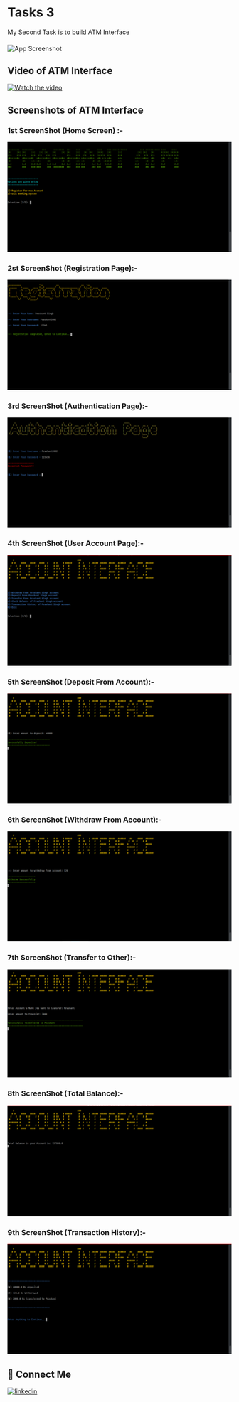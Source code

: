 
# Tasks 3

My Second Task is to build ATM Interface
####
![App Screenshot](http://www.projectcoordinator.net/sites/default/files/newsletter/task-management.png)

## Video of ATM Interface

[![Watch the video](https://radartimikaonline.com/wp-content/uploads/2022/07/Manipuri-Viral-Video-Red.jpg)](https://dms.licdn.com/playlist/C4D05AQGXntvZs6Czvw/mp4-720p-30fp-crf28/0/1659900341565?e=1660586400&v=beta&t=hVM4HSaF4Zr-c5x3wObFjyseo25zRBwWOmqWT6froeo)

## Screenshots of ATM Interface

### 1st ScreenShot (Home Screen) :-
![App Screenshot](https://raw.githubusercontent.com/Prashant-ranjan-singh-123/OasisInfobyte_Java_Project/main/Task%203/ScreenShot/Screenshot_20220808_060200.png)

### 2st ScreenShot (Registration Page):-
![App Screenshot](https://raw.githubusercontent.com/Prashant-ranjan-singh-123/OasisInfobyte_Java_Project/main/Task%203/ScreenShot/Screenshot_20220808_060247.png)

### 3rd ScreenShot (Authentication Page):-
![App Screenshot](https://raw.githubusercontent.com/Prashant-ranjan-singh-123/OasisInfobyte_Java_Project/main/Task%203/ScreenShot/Screenshot_20220808_060350.png)

### 4th ScreenShot (User Account Page):-
![App Screenshot](https://raw.githubusercontent.com/Prashant-ranjan-singh-123/OasisInfobyte_Java_Project/main/Task%203/ScreenShot/Screenshot_20220808_060403.png)

### 5th ScreenShot (Deposit From Account):-
![App Screenshot](https://raw.githubusercontent.com/Prashant-ranjan-singh-123/OasisInfobyte_Java_Project/main/Task%203/ScreenShot/Screenshot_20220808_060455.png)

### 6th ScreenShot (Withdraw From Account):-
![App Screenshot](https://raw.githubusercontent.com/Prashant-ranjan-singh-123/OasisInfobyte_Java_Project/main/Task%203/ScreenShot/Screenshot_20220808_060518.png)

### 7th ScreenShot (Transfer to Other):-
![App Screenshot](https://raw.githubusercontent.com/Prashant-ranjan-singh-123/OasisInfobyte_Java_Project/main/Task%203/ScreenShot/Screenshot_20220808_060548.png)

### 8th ScreenShot (Total Balance):-
![App Screenshot](https://raw.githubusercontent.com/Prashant-ranjan-singh-123/OasisInfobyte_Java_Project/main/Task%203/ScreenShot/Screenshot_20220808_060614.png)

### 9th ScreenShot (Transaction History):-
![App Screenshot](https://raw.githubusercontent.com/Prashant-ranjan-singh-123/OasisInfobyte_Java_Project/main/Task%203/ScreenShot/Screenshot_20220808_060632.png)


## 🔗 Connect Me
[![linkedin](https://img.shields.io/badge/linkedin-0A66C2?style=for-the-badge&logo=linkedin&logoColor=white)](https://www.linkedin.com/in/prashant-ranjan-singh-b9b6b9217/)

